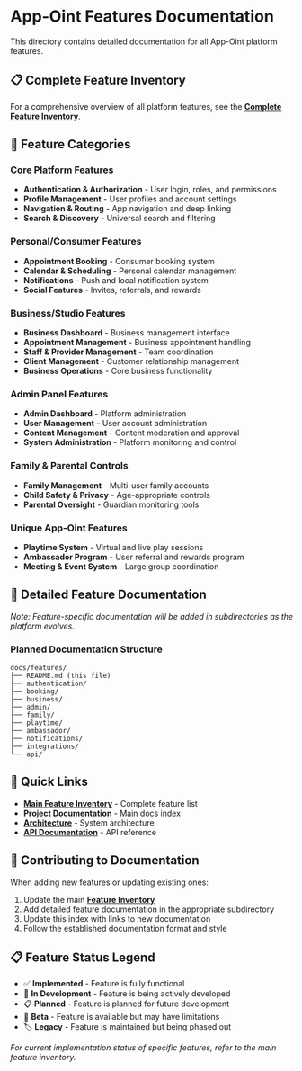 # App-Oint Features Documentation

This directory contains detailed documentation for all App-Oint platform features.

## 📋 Complete Feature Inventory

For a comprehensive overview of all platform features, see the **[Complete Feature Inventory](../../FEATURE_INVENTORY.md)**.

## 🎯 Feature Categories

### Core Platform Features
- **Authentication & Authorization** - User login, roles, and permissions
- **Profile Management** - User profiles and account settings
- **Navigation & Routing** - App navigation and deep linking
- **Search & Discovery** - Universal search and filtering

### Personal/Consumer Features
- **Appointment Booking** - Consumer booking system
- **Calendar & Scheduling** - Personal calendar management
- **Notifications** - Push and local notification system
- **Social Features** - Invites, referrals, and rewards

### Business/Studio Features
- **Business Dashboard** - Business management interface
- **Appointment Management** - Business appointment handling
- **Staff & Provider Management** - Team coordination
- **Client Management** - Customer relationship management
- **Business Operations** - Core business functionality

### Admin Panel Features
- **Admin Dashboard** - Platform administration
- **User Management** - User account administration
- **Content Management** - Content moderation and approval
- **System Administration** - Platform monitoring and control

### Family & Parental Controls
- **Family Management** - Multi-user family accounts
- **Child Safety & Privacy** - Age-appropriate controls
- **Parental Oversight** - Guardian monitoring tools

### Unique App-Oint Features
- **Playtime System** - Virtual and live play sessions
- **Ambassador Program** - User referral and rewards program
- **Meeting & Event System** - Large group coordination

## 📖 Detailed Feature Documentation

*Note: Feature-specific documentation will be added in subdirectories as the platform evolves.*

### Planned Documentation Structure
```
docs/features/
├── README.md (this file)
├── authentication/
├── booking/
├── business/
├── admin/
├── family/
├── playtime/
├── ambassador/
├── notifications/
├── integrations/
└── api/
```

## 🔗 Quick Links

- **[Main Feature Inventory](../../FEATURE_INVENTORY.md)** - Complete feature list
- **[Project Documentation](../README.md)** - Main docs index
- **[Architecture](../architecture.md)** - System architecture
- **[API Documentation](../../API_DOCS.md)** - API reference

## 🤝 Contributing to Documentation

When adding new features or updating existing ones:

1. Update the main **[Feature Inventory](../../FEATURE_INVENTORY.md)**
2. Add detailed feature documentation in the appropriate subdirectory
3. Update this index with links to new documentation
4. Follow the established documentation format and style

## 📋 Feature Status Legend

- ✅ **Implemented** - Feature is fully functional
- 🚧 **In Development** - Feature is being actively developed
- 📋 **Planned** - Feature is planned for future development
- 🔄 **Beta** - Feature is available but may have limitations
- 🏷️ **Legacy** - Feature is maintained but being phased out

*For current implementation status of specific features, refer to the main feature inventory.*